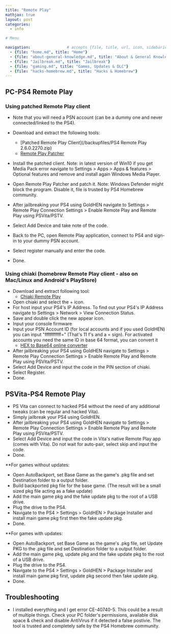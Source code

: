 ```yaml
---
title: "Remote Play"
mathjax: true
layout: post
categories:
  - info

# Menu

navigation:                # accepts {file, title, url, icon, sidebaricon}
  - {file: "home.md", title: "Home"}
  - {file: "about-general-knowledge.md", title: "About & General Knowledge"}
  - {file: "Jailbreak.md", title: "Jailbreak"}
  - {file: "gaming.md", title: "Games, Updates & DLC"}
  - {file: "hacks-homebrew.md", title: "Hacks & Homebrew"}
---
```


## PC-PS4 Remote Play

### Using patched Remote Play client
 * Note that you will need a PSN account (can be a dummy one and never connected/linked to the PS4).
 * Download and extract the following tools:
    * [Patched Remote Play Client](/backupfiles/PS4 Remote Play 2.6.0.2270.zip)
    * [Remote Play Patcher](/backupfiles/PS4.Remote.Play.Auto-Patcher.zip)

 * Install the patched client. Note: in latest version of Win10 if you get Media Pack error navigate to Settings > Apps > Apps & features > Optional features and remove and install again Windows Media Player.
 * Open Remote Play Patcher and patch it. Note: Windows Defender might block the program. Disable it, file is trusted by PS4 Homebrew community.
 * After jailbreaking your PS4 using GoldHEN navigate to Settings > Remote Play Connection Settings > Enable Remote Play and Remote Play using PSVita/PSTV.
 * Select Add Device and take note of the code.
 * Back to the PC, open Remote Play application, connect to PS4 and sign-in to your dummy PSN account.
 * Select register manually and enter the code.
 * Done.

### Using chiaki (homebrew Remote Play client - also on Mac/Linux and Android's PlayStore)
 * Download and extract following tool:
   * <a href="https://git.sr.ht/~thestr4ng3r/chiaki/refs"> Chiaki Remote Play </a>
 * Open chiaki and select the + icon.
 * For host input your PS4's IP Address. To find out your PS4's IP Address navigate to Settings > Network > View Connection Status.
 * Save and double click the new appear icon.
 * Input your console firmware
 * Input your PSN Account ID (for local accounts and if you used GoldHEN) you can input "fffffffffff=" (That's 11 f's and a = sign). For activated accounts you need the same ID in base 64 format, you can convert it
   * <a href="https://base64.guru/converter/encode/hex"> HEX to Base64 online converter </a>
 * After jailbreaking your PS4 using GoldHEN navigate to Settings > Remote Play Connection Settings > Enable Remote Play and Remote Play using PSVita/PSTV.
 * Select Add Device and input the code in the PIN section of chiaki.
 * Select Register.
 * Done.


## PSVita-PS4 Remote Play

 * PS Vita can connect to hacked PS4 without the need of any additional tweaks (can be regular and hacked Vita).
 * Simply jailbreak your PS4 using GoldHEN.
 * After jailbreaking your PS4 using GoldHEN navigate to Settings > Remote Play Connection Settings > Enable Remote Play and Remote Play using PSVita/PSTV.
 * Select Add Device and input the code in Vita's native Remote Play app (comes with Vita). Do not wait for auto-pair, select skip and input the code.
 * Done.

**For games without updates:
 * Open AutoBackport, set Base Game as the game's .pkg file and set Destination folder to a output folder.
 * Build backported pkg file for the base game. (The result will be a small sized pkg file acting as a fake update)
 * Add the main game pkg and the fake update pkg to the root of a USB drive.
 * Plug the drive to the PS4.
 * Navigate to the PS4 > Settings > GoldHEN > Package Installer and install main game pkg first then the fake update pkg.
 * Done.

**For games with updates:
 * Open AutoBackport, set Base Game as the game's .pkg file, set Update PKG to the .pkg file and set Destination folder to a output folder.
 * Add the main game pkg, update pkg and the fake update pkg to the root of a USB drive.
 * Plug the drive to the PS4.
 * Navigate to the PS4 > Settings > GoldHEN > Package Installer and install main game pkg first, update pkg second then fake update pkg.
 * Done.


## Troubleshooting

 * I installed everything and I get error CE-40740-5. This could be a result of multiple things. Check your PC folder's permissions, available disk space & check and disable AntiVirus if it detected a false postivie. The tool is trusted and completely safe by the PS4 Homebrew community.
